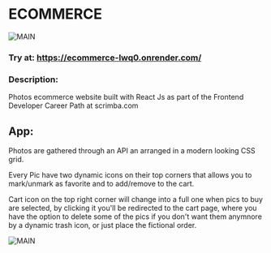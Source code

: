 # ECOMMERCE

![MAIN](https://user-images.githubusercontent.com/111921924/224305251-847a14db-e1ad-4461-a317-cdab449ed618.png)

### Try at: https://ecommerce-lwq0.onrender.com/

### Description:

Photos ecommerce website built with React Js as part of the Frontend Developer Career Path at scrimba.com

## App:

Photos are gathered through an API an arranged in a modern looking CSS grid.

Every Pic have two dynamic icons on their top corners that allows you to mark/unmark as favorite and to add/remove to the cart.

Cart icon on the top right corner will change into a full one when pics to buy are selected, by clicking it you'll be redirected to the cart page, where you have the option to delete some of the pics if you don't want them anymnore by a dynamic trash icon, or just place the fictional order.

![MAIN](https://user-images.githubusercontent.com/111921924/224305335-1fffe7c4-a37e-4163-abcf-f8a66e7ab356.png)

